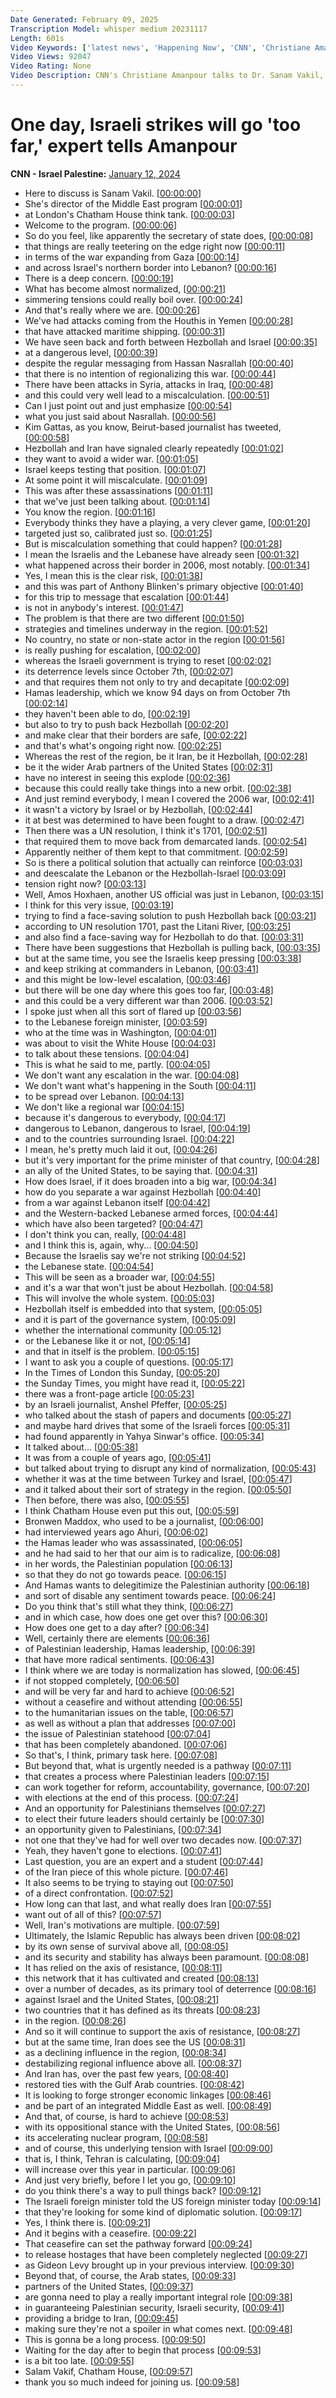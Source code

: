 ```yaml
---
Date Generated: February 09, 2025
Transcription Model: whisper medium 20231117
Length: 601s
Video Keywords: ['latest news', 'Happening Now', 'CNN', 'Christiane Amanpour', 'Amanpour', 'Dr. Sanam Vakil', 'Middle East and North Africa Programme at Chatham House', 'Israel Hamas War', 'Israel', 'Benjamin Netanyahu', 'Gaza', 'Hamas', 'Khan Younis', 'Rafah', 'Gaza City', 'Yemen', 'Houthis', 'Iran', 'Iran-Backed Militia']
Video Views: 92047
Video Rating: None
Video Description: CNN's Christiane Amanpour talks to Dr. Sanam Vakil, director of the Middle East and North Africa Programme at Chatham House, about the possibility of Israel's war on Hamas escalating into a wider conflict. #CNN #News
---
```


# One day, Israeli strikes will go 'too far,' expert tells Amanpour
**CNN - Israel Palestine:** [January 12, 2024](https://www.youtube.com/watch?v=driPTM5SqUU)
*  Here to discuss is Sanam Vakil. [[00:00:00](https://www.youtube.com/watch?v=driPTM5SqUU&t=0.0s)]
*  She's director of the Middle East program [[00:00:01](https://www.youtube.com/watch?v=driPTM5SqUU&t=1.84s)]
*  at London's Chatham House think tank. [[00:00:03](https://www.youtube.com/watch?v=driPTM5SqUU&t=3.68s)]
*  Welcome to the program. [[00:00:06](https://www.youtube.com/watch?v=driPTM5SqUU&t=6.32s)]
*  So do you feel, like apparently the secretary of state does, [[00:00:08](https://www.youtube.com/watch?v=driPTM5SqUU&t=8.32s)]
*  that things are really teetering on the edge right now [[00:00:11](https://www.youtube.com/watch?v=driPTM5SqUU&t=11.68s)]
*  in terms of the war expanding from Gaza [[00:00:14](https://www.youtube.com/watch?v=driPTM5SqUU&t=14.280000000000001s)]
*  and across Israel's northern border into Lebanon? [[00:00:16](https://www.youtube.com/watch?v=driPTM5SqUU&t=16.96s)]
*  There is a deep concern. [[00:00:19](https://www.youtube.com/watch?v=driPTM5SqUU&t=19.92s)]
*  What has become almost normalized, [[00:00:21](https://www.youtube.com/watch?v=driPTM5SqUU&t=21.64s)]
*  simmering tensions could really boil over. [[00:00:24](https://www.youtube.com/watch?v=driPTM5SqUU&t=24.16s)]
*  And that's really where we are. [[00:00:26](https://www.youtube.com/watch?v=driPTM5SqUU&t=26.64s)]
*  We've had attacks coming from the Houthis in Yemen [[00:00:28](https://www.youtube.com/watch?v=driPTM5SqUU&t=28.08s)]
*  that have attacked maritime shipping. [[00:00:31](https://www.youtube.com/watch?v=driPTM5SqUU&t=31.84s)]
*  We have seen back and forth between Hezbollah and Israel [[00:00:35](https://www.youtube.com/watch?v=driPTM5SqUU&t=35.36s)]
*  at a dangerous level, [[00:00:39](https://www.youtube.com/watch?v=driPTM5SqUU&t=39.08s)]
*  despite the regular messaging from Hassan Nasrallah [[00:00:40](https://www.youtube.com/watch?v=driPTM5SqUU&t=40.68s)]
*  that there is no intention of regionalizing this war. [[00:00:44](https://www.youtube.com/watch?v=driPTM5SqUU&t=44.44s)]
*  There have been attacks in Syria, attacks in Iraq, [[00:00:48](https://www.youtube.com/watch?v=driPTM5SqUU&t=48.28s)]
*  and this could very well lead to a miscalculation. [[00:00:51](https://www.youtube.com/watch?v=driPTM5SqUU&t=51.64s)]
*  Can I just point out and just emphasize [[00:00:54](https://www.youtube.com/watch?v=driPTM5SqUU&t=54.92s)]
*  what you just said about Nasrallah. [[00:00:56](https://www.youtube.com/watch?v=driPTM5SqUU&t=56.96s)]
*  Kim Gattas, as you know, Beirut-based journalist has tweeted, [[00:00:58](https://www.youtube.com/watch?v=driPTM5SqUU&t=58.6s)]
*  Hezbollah and Iran have signaled clearly repeatedly [[00:01:02](https://www.youtube.com/watch?v=driPTM5SqUU&t=62.44s)]
*  they want to avoid a wider war. [[00:01:05](https://www.youtube.com/watch?v=driPTM5SqUU&t=65.68s)]
*  Israel keeps testing that position. [[00:01:07](https://www.youtube.com/watch?v=driPTM5SqUU&t=67.36s)]
*  At some point it will miscalculate. [[00:01:09](https://www.youtube.com/watch?v=driPTM5SqUU&t=69.44s)]
*  This was after these assassinations [[00:01:11](https://www.youtube.com/watch?v=driPTM5SqUU&t=71.4s)]
*  that we've just been talking about. [[00:01:14](https://www.youtube.com/watch?v=driPTM5SqUU&t=74.16s)]
*  You know the region. [[00:01:16](https://www.youtube.com/watch?v=driPTM5SqUU&t=76.12s)]
*  Everybody thinks they have a playing, a very clever game, [[00:01:20](https://www.youtube.com/watch?v=driPTM5SqUU&t=80.24000000000001s)]
*  targeted just so, calibrated just so. [[00:01:25](https://www.youtube.com/watch?v=driPTM5SqUU&t=85.64s)]
*  But is miscalculation something that could happen? [[00:01:28](https://www.youtube.com/watch?v=driPTM5SqUU&t=88.6s)]
*  I mean the Israelis and the Lebanese have already seen [[00:01:32](https://www.youtube.com/watch?v=driPTM5SqUU&t=92.39999999999999s)]
*  what happened across their border in 2006, most notably. [[00:01:34](https://www.youtube.com/watch?v=driPTM5SqUU&t=94.6s)]
*  Yes, I mean this is the clear risk, [[00:01:38](https://www.youtube.com/watch?v=driPTM5SqUU&t=98.32s)]
*  and this was part of Anthony Blinken's primary objective [[00:01:40](https://www.youtube.com/watch?v=driPTM5SqUU&t=100.24s)]
*  for this trip to message that escalation [[00:01:44](https://www.youtube.com/watch?v=driPTM5SqUU&t=104.96s)]
*  is not in anybody's interest. [[00:01:47](https://www.youtube.com/watch?v=driPTM5SqUU&t=107.91999999999999s)]
*  The problem is that there are two different [[00:01:50](https://www.youtube.com/watch?v=driPTM5SqUU&t=110.11999999999999s)]
*  strategies and timelines underway in the region. [[00:01:52](https://www.youtube.com/watch?v=driPTM5SqUU&t=112.96000000000001s)]
*  No country, no state or non-state actor in the region [[00:01:56](https://www.youtube.com/watch?v=driPTM5SqUU&t=116.68s)]
*  is really pushing for escalation, [[00:02:00](https://www.youtube.com/watch?v=driPTM5SqUU&t=120.16s)]
*  whereas the Israeli government is trying to reset [[00:02:02](https://www.youtube.com/watch?v=driPTM5SqUU&t=122.16s)]
*  its deterrence levels since October 7th, [[00:02:07](https://www.youtube.com/watch?v=driPTM5SqUU&t=127.44s)]
*  and that requires them not only to try and decapitate [[00:02:09](https://www.youtube.com/watch?v=driPTM5SqUU&t=129.96s)]
*  Hamas leadership, which we know 94 days on from October 7th [[00:02:14](https://www.youtube.com/watch?v=driPTM5SqUU&t=134.56s)]
*  they haven't been able to do, [[00:02:19](https://www.youtube.com/watch?v=driPTM5SqUU&t=139.16s)]
*  but also to try to push back Hezbollah [[00:02:20](https://www.youtube.com/watch?v=driPTM5SqUU&t=140.44s)]
*  and make clear that their borders are safe, [[00:02:22](https://www.youtube.com/watch?v=driPTM5SqUU&t=142.84s)]
*  and that's what's ongoing right now. [[00:02:25](https://www.youtube.com/watch?v=driPTM5SqUU&t=145.72s)]
*  Whereas the rest of the region, be it Iran, be it Hezbollah, [[00:02:28](https://www.youtube.com/watch?v=driPTM5SqUU&t=148.44s)]
*  be it the wider Arab partners of the United States [[00:02:31](https://www.youtube.com/watch?v=driPTM5SqUU&t=151.8s)]
*  have no interest in seeing this explode [[00:02:36](https://www.youtube.com/watch?v=driPTM5SqUU&t=156.04s)]
*  because this could really take things into a new orbit. [[00:02:38](https://www.youtube.com/watch?v=driPTM5SqUU&t=158.24s)]
*  And just remind everybody, I mean I covered the 2006 war, [[00:02:41](https://www.youtube.com/watch?v=driPTM5SqUU&t=161.28s)]
*  it wasn't a victory by Israel or by Hezbollah, [[00:02:44](https://www.youtube.com/watch?v=driPTM5SqUU&t=164.68s)]
*  it at best was determined to have been fought to a draw. [[00:02:47](https://www.youtube.com/watch?v=driPTM5SqUU&t=167.84s)]
*  Then there was a UN resolution, I think it's 1701, [[00:02:51](https://www.youtube.com/watch?v=driPTM5SqUU&t=171.88000000000002s)]
*  that required them to move back from demarcated lands. [[00:02:54](https://www.youtube.com/watch?v=driPTM5SqUU&t=174.48000000000002s)]
*  Apparently neither of them kept to that commitment. [[00:02:59](https://www.youtube.com/watch?v=driPTM5SqUU&t=179.60000000000002s)]
*  So is there a political solution that actually can reinforce [[00:03:03](https://www.youtube.com/watch?v=driPTM5SqUU&t=183.56s)]
*  and deescalate the Lebanon or the Hezbollah-Israel [[00:03:09](https://www.youtube.com/watch?v=driPTM5SqUU&t=189.28s)]
*  tension right now? [[00:03:13](https://www.youtube.com/watch?v=driPTM5SqUU&t=193.72000000000003s)]
*  Well, Amos Hoxhaen, another US official was just in Lebanon, [[00:03:15](https://www.youtube.com/watch?v=driPTM5SqUU&t=195.0s)]
*  I think for this very issue, [[00:03:19](https://www.youtube.com/watch?v=driPTM5SqUU&t=199.44s)]
*  trying to find a face-saving solution to push Hezbollah back [[00:03:21](https://www.youtube.com/watch?v=driPTM5SqUU&t=201.92s)]
*  according to UN resolution 1701, past the Litani River, [[00:03:25](https://www.youtube.com/watch?v=driPTM5SqUU&t=205.76s)]
*  and also find a face-saving way for Hezbollah to do that. [[00:03:31](https://www.youtube.com/watch?v=driPTM5SqUU&t=211.04s)]
*  There have been suggestions that Hezbollah is pulling back, [[00:03:35](https://www.youtube.com/watch?v=driPTM5SqUU&t=215.08s)]
*  but at the same time, you see the Israelis keep pressing [[00:03:38](https://www.youtube.com/watch?v=driPTM5SqUU&t=218.28s)]
*  and keep striking at commanders in Lebanon, [[00:03:41](https://www.youtube.com/watch?v=driPTM5SqUU&t=221.67999999999998s)]
*  and this might be low-level escalation, [[00:03:46](https://www.youtube.com/watch?v=driPTM5SqUU&t=226.11999999999998s)]
*  but there will be one day where this goes too far, [[00:03:48](https://www.youtube.com/watch?v=driPTM5SqUU&t=228.76s)]
*  and this could be a very different war than 2006. [[00:03:52](https://www.youtube.com/watch?v=driPTM5SqUU&t=232.55999999999997s)]
*  I spoke just when all this sort of flared up [[00:03:56](https://www.youtube.com/watch?v=driPTM5SqUU&t=236.35999999999999s)]
*  to the Lebanese foreign minister, [[00:03:59](https://www.youtube.com/watch?v=driPTM5SqUU&t=239.16s)]
*  who at the time was in Washington, [[00:04:01](https://www.youtube.com/watch?v=driPTM5SqUU&t=241.32s)]
*  was about to visit the White House [[00:04:03](https://www.youtube.com/watch?v=driPTM5SqUU&t=243.04s)]
*  to talk about these tensions. [[00:04:04](https://www.youtube.com/watch?v=driPTM5SqUU&t=244.32s)]
*  This is what he said to me, partly. [[00:04:05](https://www.youtube.com/watch?v=driPTM5SqUU&t=245.72s)]
*  We don't want any escalation in the war. [[00:04:08](https://www.youtube.com/watch?v=driPTM5SqUU&t=248.48s)]
*  We don't want what's happening in the South [[00:04:11](https://www.youtube.com/watch?v=driPTM5SqUU&t=251.32s)]
*  to be spread over Lebanon. [[00:04:13](https://www.youtube.com/watch?v=driPTM5SqUU&t=253.84s)]
*  We don't like a regional war [[00:04:15](https://www.youtube.com/watch?v=driPTM5SqUU&t=255.83999999999997s)]
*  because it's dangerous to everybody, [[00:04:17](https://www.youtube.com/watch?v=driPTM5SqUU&t=257.76s)]
*  dangerous to Lebanon, dangerous to Israel, [[00:04:19](https://www.youtube.com/watch?v=driPTM5SqUU&t=259.96s)]
*  and to the countries surrounding Israel. [[00:04:22](https://www.youtube.com/watch?v=driPTM5SqUU&t=262.59999999999997s)]
*  I mean, he's pretty much laid it out, [[00:04:26](https://www.youtube.com/watch?v=driPTM5SqUU&t=266.88s)]
*  but it's very important for the prime minister of that country, [[00:04:28](https://www.youtube.com/watch?v=driPTM5SqUU&t=268.4s)]
*  an ally of the United States, to be saying that. [[00:04:31](https://www.youtube.com/watch?v=driPTM5SqUU&t=271.03999999999996s)]
*  How does Israel, if it does broaden into a big war, [[00:04:34](https://www.youtube.com/watch?v=driPTM5SqUU&t=274.8s)]
*  how do you separate a war against Hezbollah [[00:04:40](https://www.youtube.com/watch?v=driPTM5SqUU&t=280.48s)]
*  from a war against Lebanon itself [[00:04:42](https://www.youtube.com/watch?v=driPTM5SqUU&t=282.72s)]
*  and the Western-backed Lebanese armed forces, [[00:04:44](https://www.youtube.com/watch?v=driPTM5SqUU&t=284.68s)]
*  which have also been targeted? [[00:04:47](https://www.youtube.com/watch?v=driPTM5SqUU&t=287.2s)]
*  I don't think you can, really, [[00:04:48](https://www.youtube.com/watch?v=driPTM5SqUU&t=288.84000000000003s)]
*  and I think this is, again, why... [[00:04:50](https://www.youtube.com/watch?v=driPTM5SqUU&t=290.40000000000003s)]
*  Because the Israelis say we're not striking [[00:04:52](https://www.youtube.com/watch?v=driPTM5SqUU&t=292.32s)]
*  the Lebanese state. [[00:04:54](https://www.youtube.com/watch?v=driPTM5SqUU&t=294.52s)]
*  This will be seen as a broader war, [[00:04:55](https://www.youtube.com/watch?v=driPTM5SqUU&t=295.76s)]
*  and it's a war that won't just be about Hezbollah. [[00:04:58](https://www.youtube.com/watch?v=driPTM5SqUU&t=298.32s)]
*  This will involve the whole system. [[00:05:03](https://www.youtube.com/watch?v=driPTM5SqUU&t=303.24s)]
*  Hezbollah itself is embedded into that system, [[00:05:05](https://www.youtube.com/watch?v=driPTM5SqUU&t=305.76s)]
*  and it is part of the governance system, [[00:05:09](https://www.youtube.com/watch?v=driPTM5SqUU&t=309.52s)]
*  whether the international community [[00:05:12](https://www.youtube.com/watch?v=driPTM5SqUU&t=312.52s)]
*  or the Lebanese like it or not, [[00:05:14](https://www.youtube.com/watch?v=driPTM5SqUU&t=314.12s)]
*  and that in itself is the problem. [[00:05:15](https://www.youtube.com/watch?v=driPTM5SqUU&t=315.52s)]
*  I want to ask you a couple of questions. [[00:05:17](https://www.youtube.com/watch?v=driPTM5SqUU&t=317.92s)]
*  In the Times of London this Sunday, [[00:05:20](https://www.youtube.com/watch?v=driPTM5SqUU&t=320.0s)]
*  the Sunday Times, you might have read it, [[00:05:22](https://www.youtube.com/watch?v=driPTM5SqUU&t=322.12s)]
*  there was a front-page article [[00:05:23](https://www.youtube.com/watch?v=driPTM5SqUU&t=323.84s)]
*  by an Israeli journalist, Anshel Pfeffer, [[00:05:25](https://www.youtube.com/watch?v=driPTM5SqUU&t=325.08s)]
*  who talked about the stash of papers and documents [[00:05:27](https://www.youtube.com/watch?v=driPTM5SqUU&t=327.36s)]
*  and maybe hard drives that some of the Israeli forces [[00:05:31](https://www.youtube.com/watch?v=driPTM5SqUU&t=331.52000000000004s)]
*  had found apparently in Yahya Sinwar's office. [[00:05:34](https://www.youtube.com/watch?v=driPTM5SqUU&t=334.32s)]
*  It talked about... [[00:05:38](https://www.youtube.com/watch?v=driPTM5SqUU&t=338.08000000000004s)]
*  It was from a couple of years ago, [[00:05:41](https://www.youtube.com/watch?v=driPTM5SqUU&t=341.20000000000005s)]
*  but talked about trying to disrupt any kind of normalization, [[00:05:43](https://www.youtube.com/watch?v=driPTM5SqUU&t=343.20000000000005s)]
*  whether it was at the time between Turkey and Israel, [[00:05:47](https://www.youtube.com/watch?v=driPTM5SqUU&t=347.16s)]
*  and it talked about their sort of strategy in the region. [[00:05:50](https://www.youtube.com/watch?v=driPTM5SqUU&t=350.92s)]
*  Then before, there was also, [[00:05:55](https://www.youtube.com/watch?v=driPTM5SqUU&t=355.92s)]
*  I think Chatham House even put this out, [[00:05:59](https://www.youtube.com/watch?v=driPTM5SqUU&t=359.0s)]
*  Bronwen Maddox, who used to be a journalist, [[00:06:00](https://www.youtube.com/watch?v=driPTM5SqUU&t=360.56s)]
*  had interviewed years ago Ahuri, [[00:06:02](https://www.youtube.com/watch?v=driPTM5SqUU&t=362.8s)]
*  the Hamas leader who was assassinated, [[00:06:05](https://www.youtube.com/watch?v=driPTM5SqUU&t=365.6s)]
*  and he had said to her that our aim is to radicalize, [[00:06:08](https://www.youtube.com/watch?v=driPTM5SqUU&t=368.0s)]
*  in her words, the Palestinian population [[00:06:13](https://www.youtube.com/watch?v=driPTM5SqUU&t=373.56s)]
*  so that they do not go towards peace. [[00:06:15](https://www.youtube.com/watch?v=driPTM5SqUU&t=375.4s)]
*  And Hamas wants to delegitimize the Palestinian authority [[00:06:18](https://www.youtube.com/watch?v=driPTM5SqUU&t=378.76s)]
*  and sort of disable any sentiment towards peace. [[00:06:24](https://www.youtube.com/watch?v=driPTM5SqUU&t=384.04s)]
*  Do you think that's still what they think, [[00:06:27](https://www.youtube.com/watch?v=driPTM5SqUU&t=387.88s)]
*  and in which case, how does one get over this? [[00:06:30](https://www.youtube.com/watch?v=driPTM5SqUU&t=390.32s)]
*  How does one get to a day after? [[00:06:34](https://www.youtube.com/watch?v=driPTM5SqUU&t=394.28s)]
*  Well, certainly there are elements [[00:06:36](https://www.youtube.com/watch?v=driPTM5SqUU&t=396.56s)]
*  of Palestinian leadership, Hamas leadership, [[00:06:39](https://www.youtube.com/watch?v=driPTM5SqUU&t=399.4s)]
*  that have more radical sentiments. [[00:06:43](https://www.youtube.com/watch?v=driPTM5SqUU&t=403.08s)]
*  I think where we are today is normalization has slowed, [[00:06:45](https://www.youtube.com/watch?v=driPTM5SqUU&t=405.2s)]
*  if not stopped completely, [[00:06:50](https://www.youtube.com/watch?v=driPTM5SqUU&t=410.35999999999996s)]
*  and will be very far and hard to achieve [[00:06:52](https://www.youtube.com/watch?v=driPTM5SqUU&t=412.28s)]
*  without a ceasefire and without attending [[00:06:55](https://www.youtube.com/watch?v=driPTM5SqUU&t=415.6s)]
*  to the humanitarian issues on the table, [[00:06:57](https://www.youtube.com/watch?v=driPTM5SqUU&t=417.8s)]
*  as well as without a plan that addresses [[00:07:00](https://www.youtube.com/watch?v=driPTM5SqUU&t=420.0s)]
*  the issue of Palestinian statehood [[00:07:04](https://www.youtube.com/watch?v=driPTM5SqUU&t=424.44s)]
*  that has been completely abandoned. [[00:07:06](https://www.youtube.com/watch?v=driPTM5SqUU&t=426.20000000000005s)]
*  So that's, I think, primary task here. [[00:07:08](https://www.youtube.com/watch?v=driPTM5SqUU&t=428.08000000000004s)]
*  But beyond that, what is urgently needed is a pathway [[00:07:11](https://www.youtube.com/watch?v=driPTM5SqUU&t=431.0s)]
*  that creates a process where Palestinian leaders [[00:07:15](https://www.youtube.com/watch?v=driPTM5SqUU&t=435.6s)]
*  can work together for reform, accountability, governance, [[00:07:20](https://www.youtube.com/watch?v=driPTM5SqUU&t=440.44s)]
*  with elections at the end of this process. [[00:07:24](https://www.youtube.com/watch?v=driPTM5SqUU&t=444.88s)]
*  And an opportunity for Palestinians themselves [[00:07:27](https://www.youtube.com/watch?v=driPTM5SqUU&t=447.2s)]
*  to elect their future leaders should certainly be [[00:07:30](https://www.youtube.com/watch?v=driPTM5SqUU&t=450.88s)]
*  an opportunity given to Palestinians, [[00:07:34](https://www.youtube.com/watch?v=driPTM5SqUU&t=454.88s)]
*  not one that they've had for well over two decades now. [[00:07:37](https://www.youtube.com/watch?v=driPTM5SqUU&t=457.88s)]
*  Yeah, they haven't gone to elections. [[00:07:41](https://www.youtube.com/watch?v=driPTM5SqUU&t=461.2s)]
*  Last question, you are an expert and a student [[00:07:44](https://www.youtube.com/watch?v=driPTM5SqUU&t=464.03999999999996s)]
*  of the Iran piece of this whole picture. [[00:07:46](https://www.youtube.com/watch?v=driPTM5SqUU&t=466.64s)]
*  It also seems to be trying to staying out [[00:07:50](https://www.youtube.com/watch?v=driPTM5SqUU&t=470.52s)]
*  of a direct confrontation. [[00:07:52](https://www.youtube.com/watch?v=driPTM5SqUU&t=472.72s)]
*  How long can that last, and what really does Iran [[00:07:55](https://www.youtube.com/watch?v=driPTM5SqUU&t=475.12s)]
*  want out of all of this? [[00:07:57](https://www.youtube.com/watch?v=driPTM5SqUU&t=477.36s)]
*  Well, Iran's motivations are multiple. [[00:07:59](https://www.youtube.com/watch?v=driPTM5SqUU&t=479.36s)]
*  Ultimately, the Islamic Republic has always been driven [[00:08:02](https://www.youtube.com/watch?v=driPTM5SqUU&t=482.48s)]
*  by its own sense of survival above all, [[00:08:05](https://www.youtube.com/watch?v=driPTM5SqUU&t=485.72s)]
*  and its security and stability has always been paramount. [[00:08:08](https://www.youtube.com/watch?v=driPTM5SqUU&t=488.28000000000003s)]
*  It has relied on the axis of resistance, [[00:08:11](https://www.youtube.com/watch?v=driPTM5SqUU&t=491.32000000000005s)]
*  this network that it has cultivated and created [[00:08:13](https://www.youtube.com/watch?v=driPTM5SqUU&t=493.72s)]
*  over a number of decades, as its primary tool of deterrence [[00:08:16](https://www.youtube.com/watch?v=driPTM5SqUU&t=496.6s)]
*  against Israel and the United States, [[00:08:21](https://www.youtube.com/watch?v=driPTM5SqUU&t=501.48s)]
*  two countries that it has defined as its threats [[00:08:23](https://www.youtube.com/watch?v=driPTM5SqUU&t=503.8s)]
*  in the region. [[00:08:26](https://www.youtube.com/watch?v=driPTM5SqUU&t=506.76s)]
*  And so it will continue to support the axis of resistance, [[00:08:27](https://www.youtube.com/watch?v=driPTM5SqUU&t=507.88s)]
*  but at the same time, Iran does see the US [[00:08:31](https://www.youtube.com/watch?v=driPTM5SqUU&t=511.16s)]
*  as a declining influence in the region, [[00:08:34](https://www.youtube.com/watch?v=driPTM5SqUU&t=514.8000000000001s)]
*  destabilizing regional influence above all. [[00:08:37](https://www.youtube.com/watch?v=driPTM5SqUU&t=517.08s)]
*  And Iran has, over the past few years, [[00:08:40](https://www.youtube.com/watch?v=driPTM5SqUU&t=520.4s)]
*  restored ties with the Gulf Arab countries. [[00:08:42](https://www.youtube.com/watch?v=driPTM5SqUU&t=522.9200000000001s)]
*  It is looking to forge stronger economic linkages [[00:08:46](https://www.youtube.com/watch?v=driPTM5SqUU&t=526.88s)]
*  and be part of an integrated Middle East as well. [[00:08:49](https://www.youtube.com/watch?v=driPTM5SqUU&t=529.88s)]
*  And that, of course, is hard to achieve [[00:08:53](https://www.youtube.com/watch?v=driPTM5SqUU&t=533.88s)]
*  with its oppositional stance with the United States, [[00:08:56](https://www.youtube.com/watch?v=driPTM5SqUU&t=536.0400000000001s)]
*  its accelerating nuclear program, [[00:08:58](https://www.youtube.com/watch?v=driPTM5SqUU&t=538.5600000000001s)]
*  and of course, this underlying tension with Israel [[00:09:00](https://www.youtube.com/watch?v=driPTM5SqUU&t=540.32s)]
*  that is, I think, Tehran is calculating, [[00:09:04](https://www.youtube.com/watch?v=driPTM5SqUU&t=544.36s)]
*  will increase over this year in particular. [[00:09:06](https://www.youtube.com/watch?v=driPTM5SqUU&t=546.84s)]
*  And just very briefly, before I let you go, [[00:09:10](https://www.youtube.com/watch?v=driPTM5SqUU&t=550.08s)]
*  do you think there's a way to pull things back? [[00:09:12](https://www.youtube.com/watch?v=driPTM5SqUU&t=552.12s)]
*  The Israeli foreign minister told the US foreign minister today [[00:09:14](https://www.youtube.com/watch?v=driPTM5SqUU&t=554.84s)]
*  that they're looking for some kind of diplomatic solution. [[00:09:17](https://www.youtube.com/watch?v=driPTM5SqUU&t=557.64s)]
*  Yes, I think there is. [[00:09:21](https://www.youtube.com/watch?v=driPTM5SqUU&t=561.0s)]
*  And it begins with a ceasefire. [[00:09:22](https://www.youtube.com/watch?v=driPTM5SqUU&t=562.16s)]
*  That ceasefire can set the pathway forward [[00:09:24](https://www.youtube.com/watch?v=driPTM5SqUU&t=564.28s)]
*  to release hostages that have been completely neglected [[00:09:27](https://www.youtube.com/watch?v=driPTM5SqUU&t=567.32s)]
*  as Gideon Levy brought up in your previous interview. [[00:09:30](https://www.youtube.com/watch?v=driPTM5SqUU&t=570.9200000000001s)]
*  Beyond that, of course, the Arab states, [[00:09:33](https://www.youtube.com/watch?v=driPTM5SqUU&t=573.96s)]
*  partners of the United States, [[00:09:37](https://www.youtube.com/watch?v=driPTM5SqUU&t=577.2s)]
*  are gonna need to play a really important integral role [[00:09:38](https://www.youtube.com/watch?v=driPTM5SqUU&t=578.8000000000001s)]
*  in guaranteeing Palestinian security, Israeli security, [[00:09:41](https://www.youtube.com/watch?v=driPTM5SqUU&t=581.96s)]
*  providing a bridge to Iran, [[00:09:45](https://www.youtube.com/watch?v=driPTM5SqUU&t=585.92s)]
*  making sure they're not a spoiler in what comes next. [[00:09:48](https://www.youtube.com/watch?v=driPTM5SqUU&t=588.1999999999999s)]
*  This is gonna be a long process. [[00:09:50](https://www.youtube.com/watch?v=driPTM5SqUU&t=590.8399999999999s)]
*  Waiting for the day after to begin that process [[00:09:53](https://www.youtube.com/watch?v=driPTM5SqUU&t=593.0s)]
*  is a bit too late. [[00:09:55](https://www.youtube.com/watch?v=driPTM5SqUU&t=595.68s)]
*  Salam Vakif, Chatham House, [[00:09:57](https://www.youtube.com/watch?v=driPTM5SqUU&t=597.5999999999999s)]
*  thank you so much indeed for joining us. [[00:09:58](https://www.youtube.com/watch?v=driPTM5SqUU&t=598.88s)]
